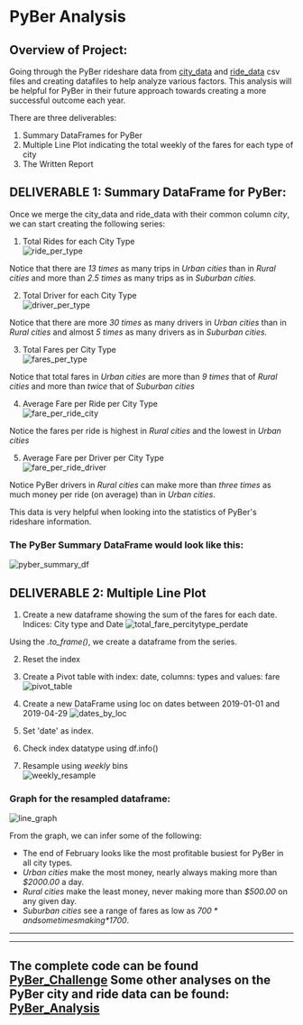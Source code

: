 # PyBer Analysis

## Overview of Project:

Going through the PyBer rideshare data from [city_data](https://github.com/SoumyaAbraham/PyBer_Analysis/blob/main/Resources/city_data.csv) and [ride_data](https://github.com/SoumyaAbraham/PyBer_Analysis/blob/main/Resources/ride_data.csv) csv files and creating datafiles to help analyze various factors. This analysis will be helpful for PyBer in their future approach towards creating a more successful outcome each year.

There are three deliverables:  

  1. Summary DataFrames for PyBer  
  2. Multiple Line Plot indicating the total weekly of the fares for each type of city
  3. The Written Report  

## DELIVERABLE 1: Summary DataFrame for PyBer:  

Once we merge the city_data and ride_data with their common column *city*, we can start creating the following series:  

  1. Total Rides for each City Type  
  ![ride_per_type](https://github.com/SoumyaAbraham/PyBer_Analysis/blob/main/Screenshots/total_rides_by_city_type.png)

  Notice that there are _13 times_ as many trips in *Urban cities* than in *Rural cities* and more than _2.5 times_ as many trips as in *Suburban cities.*
  
  2. Total Driver for each City Type  
  ![driver_per_type](https://github.com/SoumyaAbraham/PyBer_Analysis/blob/main/Screenshots/total_drivers_by_city_type.png)
  
  Notice that there are more _30 times_ as many drivers in *Urban cities* than in *Rural cities* and almost _5 times_ as many drivers as in *Suburban cities.*
  
  3. Total Fares per City Type  
  ![fares_per_type](https://github.com/SoumyaAbraham/PyBer_Analysis/blob/main/Screenshots/total_fares_by_city_type.png)
  
  Notice that total fares in *Urban cities* are more than _9 times_ that of *Rural cities* and more than _twice_ that of *Suburban cities*
  
  4. Average Fare per Ride per City Type  
  ![fare_per_ride_city](https://github.com/SoumyaAbraham/PyBer_Analysis/blob/main/Screenshots/avg_fares_per_ride_by_city_type.png)
  
  Notice the fares per ride is highest in *Rural cities* and the lowest in *Urban cities*
  
  5. Average Fare per Driver per City Type  
  ![fare_per_ride_driver](https://github.com/SoumyaAbraham/PyBer_Analysis/blob/main/Screenshots/av_fare_per_driver_by_city_type.png)
  
  Notice PyBer drivers in *Rural cities* can make more than _three times_ as much money per ride (on average) than in *Urban cities*.  
  
 
 This data is very helpful when looking into the statistics of PyBer's rideshare information. 
 
### The PyBer Summary DataFrame would look like this:  

![pyber_summary_df](https://github.com/SoumyaAbraham/PyBer_Analysis/blob/main/Screenshots/pyber_summary_df.png)  

## DELIVERABLE 2: Multiple Line Plot  

1. Create a new dataframe showing the sum of the fares for each date. Indices: City type and Date
![total_fare_percitytype_perdate](https://github.com/SoumyaAbraham/PyBer_Analysis/blob/main/Screenshots/fare_by_city_sum_by_date.png)

Using the *.to_frame()*, we create a dataframe from the series.

2. Reset the index 
3. Create a Pivot table with index: date, columns: types and values: fare
![pivot_table](https://github.com/SoumyaAbraham/PyBer_Analysis/blob/main/Screenshots/fare_by_city_pivot.png)  

4. Create a new DataFrame using loc on dates between 2019-01-01 and 2019-04-29
![dates_by_loc](https://github.com/SoumyaAbraham/PyBer_Analysis/blob/main/Screenshots/dates_by_loc.png)

5. Set 'date' as index.    
6. Check index datatype using df.info()    

7. Resample using _weekly_ bins  
![weekly_resample](https://github.com/SoumyaAbraham/PyBer_Analysis/blob/main/Screenshots/resample-weekly.png)  


### Graph for the resampled dataframe:  

![line_graph](https://github.com/SoumyaAbraham/PyBer_Analysis/blob/main/Analysis/Pyber_fare_summary.png)

From the graph, we can infer some of the following:  

  * The end of February looks like the most profitable busiest for PyBer in all city types.
  * _Urban cities_ make the most money, nearly always making more than *$2000.00* a day.
  * _Rural cities_ make the least money, never making more than *$500.00* on any given day.
  * _Suburban cities_ see a range of fares as low as *$700* and sometimes making *$1700*. 

-------
-------

The complete code can be found [PyBer_Challenge](https://github.com/SoumyaAbraham/PyBer_Analysis/blob/main/PyBer_Challenge.ipynb)
Some other analyses on the PyBer city and ride data can be found:  
[PyBer_Analysis](https://github.com/SoumyaAbraham/PyBer_Analysis/blob/main/PyBer_Analysis.ipynb)
-----


